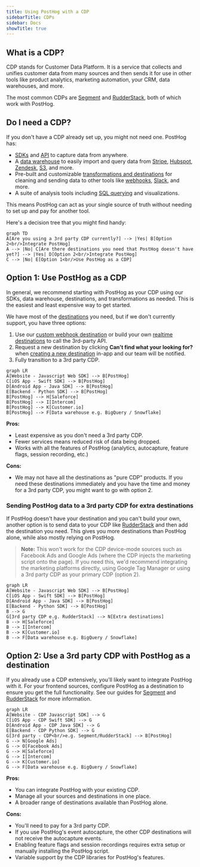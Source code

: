 ```yaml
---
title: Using PostHog with a CDP
sidebarTitle: CDPs
sidebar: Docs
showTitle: true
---
```


## What is a CDP?

CDP stands for Customer Data Platform. It is a service that collects and unifies customer data from many sources and then sends it for use in other tools like product analytics, marketing automation, your CRM, data warehouses, and more.

The most common CDPs are [Segment](/docs/libraries/segment) and [RudderStack](/docs/libraries/rudderstack), both of which work with PostHog.

## Do I need a CDP?

If you don't have a CDP already set up, you might not need one. PostHog has:

- [SDKs](/docs/libraries) and [API](/docs/api/capture) to capture data from anywhere.
- A [data warehouse](/docs/data-warehouse) to easily import and query data from [Stripe](/tutorials/stripe-reports), [Hubspot](/tutorials/hubspot-reports), [Zendesk](/tutorials/zendesk-reports), [S3](docs/data-warehouse/setup/s3), and more.
- Pre-built and customizable [transformations and destinations](/docs/cdp) for cleaning and sending data to other tools like [webhooks](/docs/cdp/destinations/webhook), [Slack](/docs/cdp/destinations/slack), and more.
- A suite of analysis tools including [SQL querying](/docs/product-analytics/sql) and visualizations.

This means PostHog can act as your single source of truth without needing to set up and pay for another tool.

Here's a decision tree that you might find handy:

```mermaid
graph TD
A[Are you using a 3rd party CDP currently?] --> |Yes| B[Option 2<br/>Integrate PostHog]
A --> |No| C[Are there destinations you need that PostHog doesn't have yet?] --> |Yes| D[Option 2<br/>Integrate PostHog]
C --> |No| E[Option 1<br/>Use PostHog as a CDP]
```

## Option 1: Use PostHog as a CDP

In general, we recommend starting with PostHog as your CDP using our SDKs, data warehouse, destinations, and transformations as needed. This is the easiest and least expensive way to get started.

We have most of the [destinations](/docs/cdp/destinations) you need, but if we don't currently support, you have three options:

1. Use our [custom webhook destination](/docs/cdp/destinations/webhook) or build your own [realtime destinations](/docs/cdp/destinations) to call the 3rd-party API.
2. Request a new destination by clicking **Can't find what your looking for?** when [creating a new destination](https://us.posthog.com/pipeline/new/destination) in-app and our team will be notified.
3. Fully transition to a 3rd party CDP.

```mermaid
graph LR
A[Website - Javascript Web SDK] --> B[PostHog]
C[iOS App - Swift SDK] --> B[PostHog]
D[Android App - Java SDK] --> B[PostHog]
E[Backend - Python SDK] --> B[PostHog]
B[PostHog] --> H[Saleforce]
B[PostHog] --> I[Intercom]
B[PostHog] --> K[Customer.io]
B[PostHog] --> F[Data warehouse e.g. BigQuery / Snowflake]
```

**Pros:**
- Least expensive as you don't need a 3rd party CDP.
- Fewer services means reduced risk of data being dropped.
- Works with all the features of PostHog (analytics, autocapture, feature flags, session recording, etc.)

**Cons:**
- We may not have all the destinations as "pure CDP" products. If you need these destinations immediately and you have the time and money for a 3rd party CDP, you might want to go with option 2.

### Sending PostHog data to a 3rd party CDP for extra destinations

If PostHog doesn't have your destination and you can't build your own, another option is to send data to your CDP like [RudderStack](/docs/cdp/rudderstack-export) and then add the destination you need. This gives you more destinations than PostHog alone, while also mostly relying on PostHog.

> **Note:** This won't work for the CDP device-mode sources such as Facebook Ads and Google Ads (where the CDP injects the marketing script onto the page). If you need this, we'd recommend integrating the marketing platforms directly, using Google Tag Manager or using a 3rd party CDP as your primary CDP (option 2).

```mermaid
graph LR
A[Website - Javascript Web SDK] --> B[PostHog]
C[iOS App - Swift SDK] --> B[PostHog]
D[Android App - Java SDK] --> B[PostHog]
E[Backend - Python SDK] --> B[PostHog]
B --> G
G[3rd party CDP e.g. RudderStack] --> N[Extra destinations]
B --> H[Saleforce]
B --> I[Intercom]
B --> K[Customer.io]
B --> F[Data warehouse e.g. BigQuery / Snowflake]
```

## Option 2: Use a 3rd party CDP with PostHog as a destination

If you already use a CDP extensively, you'll likely want to integrate PostHog with it. For your frontend sources, configure PostHog as a destination to ensure you get the full functionality. See our guides for [Segment](/docs/libraries/segment) and [RudderStack](/docs/libraries/rudderstack) for more information.

```mermaid
graph LR
A[Website - CDP Javascript SDK] --> G
C[iOS App - CDP Swift SDK] --> G
D[Android App - CDP Java SDK] --> G
E[Backend - CDP Python SDK] --> G
G[3rd party - CDP<br/>e.g. Segment/RudderStack] --> B[PostHog]
G --> N[Google Ads]
G --> O[Facebook Ads]
G --> H[Saleforce]
G --> I[Intercom]
G --> K[Customer.io]
G --> F[Data warehouse e.g. BigQuery / Snowflake]
```

**Pros:**
- You can integrate PostHog with your existing CDP.
- Manage all your sources and destinations in one place.
- A broader range of destinations available than PostHog alone.

**Cons:**
- You'll need to pay for a 3rd party CDP.
- If you use PostHog's event autocapture, the other CDP destinations will not receive the autocapture events.
- Enabling feature flags and session recordings requires extra setup or manually installing the PostHog script.
- Variable support by the CDP libraries for PostHog's features.
